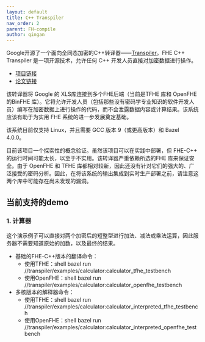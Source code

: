 ```yaml
---
layout: default
title: C++ Transpiler
nav_order: 2
parent: FH-compile
author: qingan
---
```


Google开源了一个面向全同态加密的C++转译器——[Transpiler](https://github.com/google/fully-homomorphic-encryption/tree/main/transpiler)。FHE C++ Transpiler 是一项开源技术，允许任何 C++ 开发人员直接对加密数据进行操作。
- [项目链接](https://github.com/google/fully-homomorphic-encryption/tree/main/transpiler)
- [论文链接](https://arxiv.org/abs/2106.07893)

该转译器将 Google 的 XLS库连接到多个FHE后端（当前是TFHE 库和 OpenFHE的BinFHE 库）。它将允许开发人员（包括那些没有密码学专业知识的软件开发人员）编写在加密数据上进行操作的代码，而不会泄露数据内容或计算结果。该系统应该有助于为实用 FHE 系统的进一步发展奠定基础。

该系统目前仅支持 Linux，并且需要 GCC 版本 9（或更高版本）和 Bazel 4.0.0。

目前该项目一个探索性的概念验证。虽然该项目可以在实践中部署，但 FHE-C++ 的运行时间可能太长，以至于不实用。该转译器严重依赖所选的FHE 库来保证安全。由于 OpenFHE 和 TFHE 库都相对较新，因此还没有针对它们的强大的、广泛接受的密码分析。因此，在将该系统的输出集成到实时生产部署之前，请注意这两个库中可能存在尚未发现的漏洞。

## 当前支持的demo
### 1. 计算器
这个演示例子可以直接对两个加密后的短整型进行加法、减法或乘法运算，因此服务器不需要知道原始的加数，以及最终的结果。
- 基础的FHE-C++版本的翻译命令：
    - 使用TFHE：shell bazel run //transpiler/examples/calculator:calculator_tfhe_testbench
    - 使用OpenFHE：shell bazel run //transpiler/examples/calculator:calculator_openfhe_testbench
- 多核版本的解释器命令：
    - 使用TFHE：shell bazel run //transpiler/examples/calculator:calculator_interpreted_tfhe_testbench
    - 使用OpenFHE：shell bazel run //transpiler/examples/calculator:calculator_interpreted_openfhe_testbench

